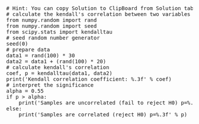 <pre class="file" data-target="clipboard">
# Hint: You can copy Solution to ClipBoard from Solution tab in Step 4
# calculate the kendall's correlation between two variables
from numpy.random import rand
from numpy.random import seed
from scipy.stats import kendalltau
# seed random number generator
seed(0)
# prepare data
data1 = rand(100) * 30
data2 = data1 + (rand(100) * 20)
# calculate kendall's correlation
coef, p = kendalltau(data1, data2)
print('Kendall correlation coefficient: %.3f' % coef)
# interpret the significance
alpha = 0.55
if p > alpha:
	print('Samples are uncorrelated (fail to reject H0) p=%.3f' % p)
else:
	print('Samples are correlated (reject H0) p=%.3f' % p)
</pre>

